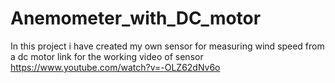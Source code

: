 # Anemometer_with_DC_motor
In this project i have created my own sensor for measuring wind speed from a dc motor
link for the working video of sensor
https://www.youtube.com/watch?v=-OLZ62dNv6o
